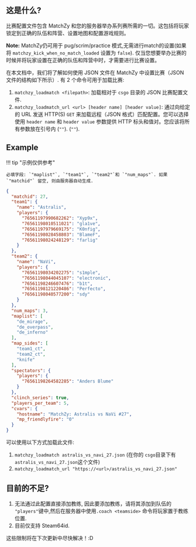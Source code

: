## 这是什么?

比赛配置文件包含 MatchZy 和您的服务器举办系列赛所需的一切。这包括将玩家锁定到正确的队伍和阵营、设置地图和配置游戏规则。

**Note:** MatchZy仍可用于 pug/scrim/practice 模式,无需进行match的设置(如果将 `matchzy_kick_when_no_match_loaded` 设置为 `false`). 仅当您想要举办比赛的时候并将玩家设置在正确的队伍和阵营中时，才需要进行比赛设置。

在本文档中，我们将了解如何使用 JSON 文件在 MatchZy 中设置比赛（JSON 文件的结构如下所示）.
有 2 个命令可用于加载比赛:

1. `matchzy_loadmatch <filepath>`: 加载相对于 `csgo` 目录的 JSON 比赛配置文件.
2. `matchzy_loadmatch_url <url> [header name] [header value]`: 通过向给定的 URL 发送 HTTP(S) `GET` 来加载远程（JSON 格式）匹配配置。您可以选择使用 `header name` 和 `header value` 参数提供 HTTP 标头和值对。您应该将所有参数放在引号内 (`""`). (`""`).

## Example

!!! tip "示例仅供参考"
    
    必填字段: `"maplist"`, `"team1"`, `"team2"`和 `"num_maps"`. 如果 `"matchid"` 留空, 则由服务器自动生成.

```json title="csgo/astralis_vs_navi_27.json"
{
  "matchid": 27,
  "team1": {
    "name": "Astralis",
    "players": {
      "76561197990682262": "Xyp9x",
      "76561198010511021": "gla1ve",
      "76561197979669175": "K0nfig",
      "76561198028458803": "BlameF",
      "76561198024248129": "farlig"
    }
  },
  "team2": {
    "name": "NaVi",
    "players": {
      "76561198034202275": "s1mple",
      "76561198044045107": "electronic",
      "76561198246607476": "b1t",
      "76561198121220486": "Perfecto",
      "76561198040577200": "sdy"
    }
  },
  "num_maps": 3,
  "maplist": [
    "de_mirage",
    "de_overpass",
    "de_inferno"
  ],
  "map_sides": [
    "team1_ct",
    "team2_ct",
    "knife"
  ],
  "spectators": {
    "players": {
      "76561198264582285": "Anders Blume"
    }
  },
  "clinch_series": true,
  "players_per_team": 5,
  "cvars": {
    "hostname": "MatchZy: Astralis vs NaVi #27",
    "mp_friendlyfire": "0"
  }
}
```

可以使用以下方式加载此文件:

1. `matchzy_loadmatch astralis_vs_navi_27.json` (在你的 `csgo`目录下有 `astralis_vs_navi_27.json`这个文件)
2. `matchzy_loadmatch_url "https://<url>/astralis_vs_navi_27.json"`


## 目前的不足?

1. 无法通过此配置直接添加教练, 因此要添加教练，请将其添加到队伍的 `"players"`键中,然后在服务器中使用`.coach <teamside>` 命令将玩家置于教练位置.
2. 目前仅支持 Steam64id.

这些限制将在下次更新中尽快解决！:D
